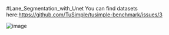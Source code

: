 #Lane_Segmentation_with_Unet 
You can find datasets here:https://github.com/TuSimple/tusimple-benchmark/issues/3

![image](https://user-images.githubusercontent.com/59164962/193247294-d186912b-c5f3-443a-bee6-5912399b42de.png)

